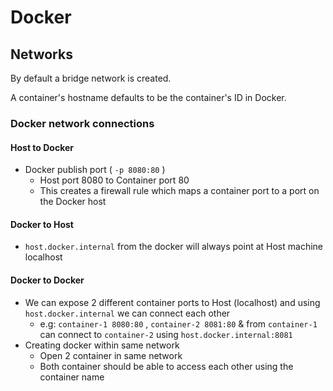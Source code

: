 # Docker

## Networks

By default a bridge network is created.

A container's hostname defaults to be the container's ID in Docker.

### Docker network connections

#### Host to Docker

* Docker publish port \( `-p 8080:80`  \)
  * Host port 8080 to Container port 80 
  * This creates a firewall rule which maps a container port to a port on the Docker host

#### Docker to Host

* `host.docker.internal` from the docker will always point at Host machine localhost

#### Docker to Docker

* We can expose 2 different container ports to Host \(localhost\) and using `host.docker.internal` we can connect each other 
  * e.g: `container-1 8080:80` , `container-2 8081:80`  & from `container-1` can connect to `container-2` using `host.docker.internal:8081` 
* Creating docker within same network 
  * Open 2 container in same network 
  * Both container should be able to access each other using the container name

